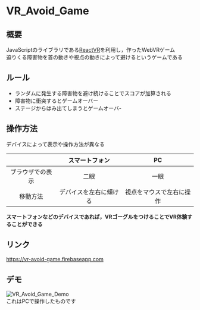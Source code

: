 # VR_Avoid_Game

## 概要
JavaScriptのライブラリである[ReactVR](https://facebook.github.io/react-vr/index.html)を利用し，作ったWebVRゲーム<br>
迫りくる障害物を首の動きや視点の動きによって避けるというゲームである
## ルール
* ランダムに発生する障害物を避け続けることでスコアが加算される
* 障害物に衝突するとゲームオーバー
* ステージからはみ出てしまうとゲームオーバ-
## 操作方法
デバイスによって表示や操作方法が異なる<br>

|　           | スマートフォン          |PC                      |
|:--------------:|:--------------------:|:----------------------:|
|ブラウザでの表示|二眼                  |一眼                    |
|移動方法        |デバイスを左右に傾ける|視点をマウスで左右に操作|

**スマートフォンなどのデバイスであれば，VRゴーグルをつけることでVR体験することができる**
## リンク
https://vr-avoid-game.firebaseapp.com
## デモ
![VR_Avoid_Game_Demo](https://imgur.com/gzgsSJq.gif)<br>
これはPCで操作したものです

